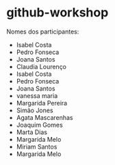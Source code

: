 # github-workshop

Nomes dos participantes:


- Isabel Costa
- Pedro Fonseca
- Joana Santos
- Claudia Lourenço
-   Isabel Costa
-   Pedro Fonseca
-   Joana Santos
-   vanessa maria
-   Margarida Pereira
-   Simão Jones
- 	Agata Mascarenhas
-   Joaquim Gomes
-   Marta Dias
-   Margarida Melo
-   Miriam Santos
-   Margarida Melo

